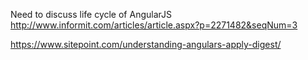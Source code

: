Need to discuss life cycle of AngularJS
	http://www.informit.com/articles/article.aspx?p=2271482&seqNum=3

https://www.sitepoint.com/understanding-angulars-apply-digest/

